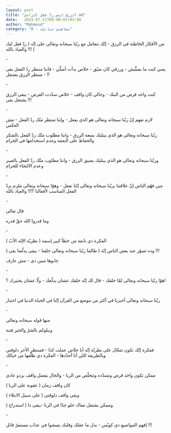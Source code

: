 ```yaml
---
layout: post
title: "الرزق ليس ردّ فعل إلزاميّ.md"
date:   2024-07-21T00:00:01+03:00
author: "Mahmoud"
category: "0 - مفاهيم حياتيّة"
---
```

من الأفكار الخاطئة في الرزق - إنّك تتعامل مع ربّنا سبحانه
وتعالى على إنّه ( ردّ فعل ليك ) !!! والعياذ بالله

\-

يعني كنت ما بصلّيش - ورزقي كان ضيّق - خلاص بدأت أصلّي -
فانتا منتظر ردّ الفعل بقى - منتظر الرزق يشتغل !!

\-

كنت واخد قرض من البنك - وحالي كان واقف - خلاص سدّدت
القرض - يبقى الرزق يشتغل بقى !!!

\-

لازم تفهم إنّ ربّنا سبحانه وتعالى هو الذي يفعل - وإنتا
منتظر منّك ردّ الفعل - مش العكس

ربّنا سبحانه وتعالى هو الذي يبتليك بسعة الرزق - وانتا
مطلوب منّك ردّ الفعل بالشكر والحفاظ على النعمة وعدم استخدامها في
الحرام

\-

وربّنا سبحانه وتعالى هو الذي يبتليك بضيق الرزق - وانتا
مطلوب منّك ردّ الفعل بالصبر وعدم الالتجاء للحرام

\-

مين فهّم الناس إنّ علاقتنا بربّنا سبحانه وتعالى إنّنا نفعل -
وهوّا سبحانه وتعالى ملزم بردّ الفعل المناسب لأفعالنا ؟!!! والعياذ
بالله

\-

قال تعالى

وما قدروا الله حقّ قدره

\-

الفكرة دي نابعة من خطأ كبير إسمه ( نظريّة الإله
الأبّ )

وده تصوّر عند بعض الناس إنّه ( طالما ربّنا سبحانه وتعالى
خلقنا - يبقى يدلّعنا بقى ) !!!

جابوها منين دي - مش عارف

\-

هوّا ربّنا سبحانه وتعالى لمّا خلقك - قال لك إنّه خلقك عشان
يدلّعك - ولّا عشان يختبرك ؟!

\-

ربّنا سبحانه وتعالى أخبرنا في أكثر من موضع من القرآن إنّنا
في الحياة الدنيا في اختبار

\-

منها قوله سبحانه وتعالى

ونبلوكم بالشرّ والخير فتنة

\-

ففكرة إنّك تكون شغّال على نظريّة إنّه أنا خلاص عملت كذا -
فمنتظر الأجر دلوقتي وبالطريقة اللي أنا أحدّدها - الفكرة دي طلّعها من
خيالك

\-

ممكن تكون واخد قرض وتسدّده وتتخلّص من الربا - والحال يفضل
واقف بردو عادي

كان واقف زمان ( عقوبة على الربا )

وبقى واقف دلوقتي ( على سبيل الابتلاء )

وممكن يشتغل معاك حلو جدّا في الربا -يبقى دا (
استدراج )

\-

إفهم المواضيع دي كويّس - بدل ما عقلك وقلبك يعيشوا في عذاب
مستمرّ قاتل !!!
